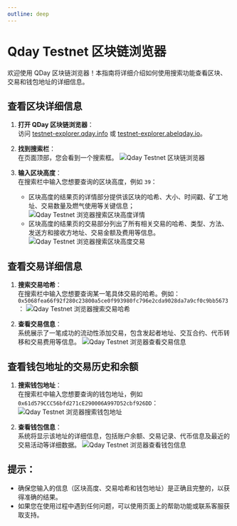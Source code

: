 ```yaml
---
outline: deep
---
```


# Qday Testnet 区块链浏览器

欢迎使用 QDay 区块链浏览器！本指南将详细介绍如何使用搜索功能查看区块、交易和钱包地址的详细信息。

## 查看区块详细信息

1. **打开 QDay 区块链浏览器**：<br>
   访问 [testnet-explorer.qday.info](https://testnet-explorer.qday.info/) 或 [testnet-explorer.abelqday.io](https://testnet-explorer.abelqday.io)。

2. **找到搜索栏**：<br>
   在页面顶部，您会看到一个搜索框。
   ![Qday Testnet 区块链浏览器](/qday-testnet/explorer/search.png)

3. **输入区块高度**：<br>
   在搜索栏中输入您想要查询的区块高度，例如 `39`：
   - 区块高度的结果页的详情部分提供该区块的哈希、大小、时间戳、矿工地址、交易数量及燃气使用等关键信息；
   ![Qday Testnet 浏览器搜索区块高度详情](/qday-testnet/explorer/search-block-details.png)<br>
   - 区块高度的结果页的交易部分列出了所有相关交易的哈希、类型、方法、发送方和接收方地址、交易金额及费用等信息。
   ![Qday Testnet 浏览器搜索区块高度交易](/qday-testnet/explorer/search-block-transactions.png)

## 查看交易详细信息

1. **搜索交易哈希**：<br>
   在搜索栏中输入您想要查询某一笔具体交易的哈希。例如：`0x5068fea66f92f280c23800a5ce0f993980fc796e2cda9028da7a9cf0c9bb5673`：
   ![Qday Testnet 浏览器搜索交易哈希](/qday-testnet/explorer/search-txn.png)

2. **查看交易信息**：<br>
   系统展示了一笔成功的流动性添加交易，包含发起者地址、交互合约、代币转移和交易费用等信息。
   ![Qday Testnet 浏览器查看交易信息](/qday-testnet/explorer/search-txn-details.png)

## 查看钱包地址的交易历史和余额

1. **搜索钱包地址**：<br>
   在搜索栏中输入您想要查询的钱包地址，例如 `0x61d579CCC56bfd271cE290006A997D52cbf926DD`：
   ![Qday Testnet 浏览器搜索钱包地址](/qday-testnet/explorer/search-wallet-address.png)

2. **查看钱包信息**：<br>
   系统将显示该地址的详细信息，包括账户余额、交易记录、代币信息及最近的交易活动等详细数据。
   ![Qday Testnet 浏览器查看钱包信息](/qday-testnet/explorer/search-wallet-address-details.png)

## 提示：
- 确保您输入的信息（区块高度、交易哈希和钱包地址）是正确且完整的，以获得准确的结果。
- 如果您在使用过程中遇到任何问题，可以使用页面上的帮助功能或联系客服获取支持。
